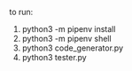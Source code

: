 to run:

1. python3 -m pipenv install
2. python3 -m pipenv shell
3. python3 code_generator.py
4. python3 tester.py